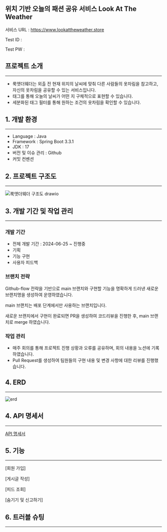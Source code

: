 ## 위치 기반 오늘의 패션 공유 서비스 Look At The Weather
서비스 URL : https://www.lookattheweather.store

Test ID : 

Test PW :
## 프로젝트 소개
___
- 룩앳더웨더는 외출 전 현재 위치의 날씨에 맞춰 다른 사람들의 옷차림을 참고하고, 자신의 옷차림을 공유할 수 있는 서비스입니다.
- 태그를 통해 오늘의 날씨가 어떤 지 구체적으로 표현할 수 있습니다.
- 세분화된 태그 필터를 통해 원하는 조건의 옷차림을 확인할 수 있습니다.

## 1. 개발 환경
___
- Language : Java
- Framework : Spring Boot 3.3.1
- JDK : 17
- 버전 및 이슈 관리 : Github
- 커밋 컨벤션

## 2. 프로젝트 구조도
___
![룩앳더웨더 구조도 drawio](https://github.com/user-attachments/assets/4474c3d9-2276-4bd8-8280-bb293d695867)

## 3. 개발 기간 및 작업 관리
___
### 개발 기간
- 전체 개발 기간 : 2024-06-25 ~ 진행중
- 기획
- 기능 구현
- 사용자 피드백

### 브랜치 전략
Github-flow 전략을 기반으로 main 브랜치와 구현할 기능을 명확하게 드러낸 새로운 브랜치명을 생성하여 운영하였습니다.

main 브랜치는 배포 단계에서만 사용하는 브랜치입니다.

새로운 브랜치에서 구현이 완료되면 PR을 생성하여 코드리뷰을 진행한 후, main 브랜치로 merge 하였습니다.

### 작업 관리
- 매주 회의를 통해 프로젝트 진행 상황과 오류를 공유하며, 회의 내용을 노션에 기록하였습니다.
- Pull Request를 생성하여 팀원들의 구현 내용 및 변경 사항에 대한 리뷰를 진행했습니다.

## 4. ERD
___
![erd](https://github.com/user-attachments/assets/eff399ec-5a32-4f2b-a66e-93d29e4cf01c)

## 4. API 명세서
___
[API 명세서](https://www.notion.so/6e296329bbea4cdb9bcfe604226ae626?v=d827075afc224f31b14a98c65728593e&pvs=4)

## 5. 기능
___
[회원 가입]

[게시글 작성]

[피드 조회]

[숨기기 및 신고하기]

## 6. 트러블 슈팅
___

